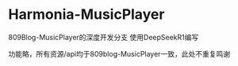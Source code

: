 # Harmonia-MusicPlayer
809Blog-MusicPlayer的深度开发分支 使用DeepSeekR1编写

<p>功能略，所有资源/api均于809blog-MusicPlayer一致，此处不重复鸣谢</p>
